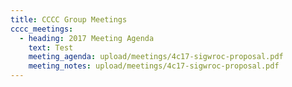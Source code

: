 ```yaml
---
title: CCCC Group Meetings
cccc_meetings:
  - heading: 2017 Meeting Agenda
    text: Test
    meeting_agenda: upload/meetings/4c17-sigwroc-proposal.pdf
    meeting_notes: upload/meetings/4c17-sigwroc-proposal.pdf
---
```

